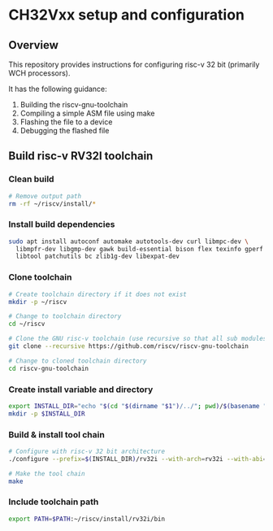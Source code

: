 # CH32Vxx setup and configuration

## Overview

This repository provides instructions for configuring risc-v 32 bit (primarily WCH processors). 

It has the following guidance:

1. Building the riscv-gnu-toolchain
2. Compiling a simple ASM file using make
3. Flashing the file to a device
4. Debugging the flashed file 

## Build risc-v RV32I toolchain

### Clean build

```bash
# Remove output path
rm -rf ~/riscv/install/*
```

### Install build dependencies
```bash
sudo apt install autoconf automake autotools-dev curl libmpc-dev \
  libmpfr-dev libgmp-dev gawk build-essential bison flex texinfo gperf \
  libtool patchutils bc zlib1g-dev libexpat-dev
```

### Clone toolchain
```bash
# Create toolchain directory if it does not exist
mkdir -p ~/riscv

# Change to toolchain directory
cd ~/riscv

# Clone the GNU risc-v toolchain (use recursive so that all sub modules are fetched during clone)
git clone --recursive https://github.com/riscv/riscv-gnu-toolchain

# Change to cloned toolchain directory
cd riscv-gnu-toolchain
```

### Create install variable and directory
```bash
export INSTALL_DIR="echo "$(cd "$(dirname "$1")/../"; pwd)/$(basename "$1")install""
mkdir -p $INSTALL_DIR
```

### Build & install tool chain
```bash
# Configure with risc-v 32 bit architecture
./configure --prefix=$(INSTALL_DIR)/rv32i --with-arch=rv32i --with-abi=ilp32

# Make the tool chain
make
```

### Include toolchain path
```bash
export PATH=$PATH:~/riscv/install/rv32i/bin
```
